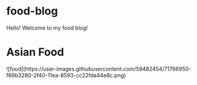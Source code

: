 # food-blog
<!DOCTYPE html>
<html lang= "en">
    <head> 
      Hello! Welcome to my food blog!
  </head>
  <body>
      <h1> Asian Food </h1>
![food](https://user-images.githubusercontent.com/59482454/71766950-f69b3280-2f40-11ea-8593-cc22fda44e8c.png)

    
      
